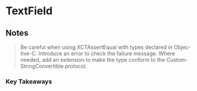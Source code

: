 # TextField

## Notes
> Be careful when using XCTAssertEqual with types declared in Objec- tive-C. Introduce
> an error to check the failure message. Where needed, add an extension to make the
> type conform to the Custom- StringConvertible protocol.

### Key Takeaways
